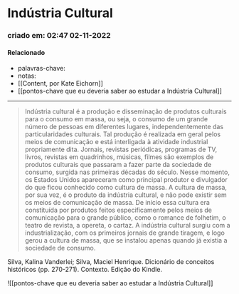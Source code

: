 # Indústria Cultural
### criado em: 02:47 02-11-2022

#### Relacionado
- palavras-chave: 
- notas:
- [[Content, por Kate Eichorn]]
- [[pontos-chave que eu deveria saber ao estudar a Indústria Cultural]]
---
>Indústria cultural é a produção e disseminação de produtos culturais para o consumo em massa, ou seja, o consumo de um grande número de pessoas em diferentes lugares, independentemente das particularidades culturais. Tal produção é realizada em geral pelos meios de comunicação e está interligada à atividade industrial propriamente dita. Jornais, revistas periódicas, programas de TV, livros, revistas em quadrinhos, músicas, filmes são exemplos de produtos culturais que passaram a fazer parte da sociedade de consumo, surgida nas primeiras décadas do século. Nesse momento, os Estados Unidos apareceram como principal produtor e divulgador do que ficou conhecido como cultura de massa. A cultura de massa, por sua vez, é o produto da indústria cultural, e não pode existir sem os meios de comunicação de massa. De início essa cultura era constituída por produtos feitos especificamente pelos meios de comunicação para o grande público, como o romance de folhetim, o teatro de revista, a opereta, o cartaz. A indústria cultural surgiu com a industrialização, com os primeiros jornais de grande tiragem, e logo gerou a cultura de massa, que se instalou apenas quando já existia a sociedade de consumo.

Silva, Kalina Vanderlei; Silva, Maciel Henrique. Dicionário de conceitos históricos (pp. 270-271). Contexto. Edição do Kindle. 

![[pontos-chave que eu deveria saber ao estudar a Indústria Cultural]]